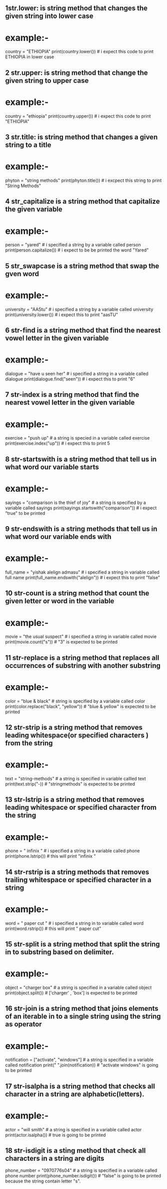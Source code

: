  ## 1str.lower: is string method that changes the given string into lower case
# example:-
country = "ETHIOPIA"
print(country.lower()) # i expect this code to print ETHIOPIA in lower case

 ## 2 str.upper: is string method that change the given string to upper case
# example:-
country = "ethiopia"
print(country.upper()) # i expect this code to print "ETHIOPIA"

 ## 3 str.title: is string method that changes a given string to a title
# example:-
phyton = "string methods"
print(phyton.title()) # i excpect this string to print "String Methods"


 ## 4 str_capitalize is a string method that capitalize the given variable
# example:- 
person = "yared" # i specified a string by a variable called person
print(person.capitalize()) # i expect to be be printed the word "Yared"

 ## 5 str_swapcase is a string method that swap the gven word 
# example:-
university = "AAStu" # i specified a string by a variable called university
print(university.lower()) # i expect this to print "aasTU"

 ## 6 str-find is a string method that find the nearest vowel letter in the given variable
# example:-
dialogue = "have u seen her" # i specified a string in a variable called dialogue
print(dialogue.find("seen")) # i expect this to print "6"

## 7 str-index is a string method that find the nearest vowel letter in the given variable 
# example:-
exercise = "push up" # a string is specied in a variable called exercise
print(exercise.index("up")) # i expect this to print 5

## 8 str-startswith is a string method that tell us in what word our variable starts
# example:-
sayings = "comparison is the thief of joy" # a string is specified by a variable called sayings
print(sayings.startswith("comparison")) # i expect "true" to be printed

## 9 str-endswith is a string methods that tell us in what word our variable ends with
# example:-
full_name = "yishak alelign admasu" # i specified a string in variable called full name
print(full_name.endswith("alelign")) # i expect this to print "false"
 
## 10 str-count is a string method that count the given letter or word in the variable
# example:-
movie = "the usual suspect" # i specified a string in variable called movie
print(movie.count("s")) # "3" is expected to be printed

## 11 str-replace is a string method that replaces all occurrences of substring with another substring
# example:-
color = "blue & black" # string is specified by a variable called color
print(color.replace("black", "yellow")) # "blue & yellow" is expected to be printed

## 12 str-strip is a string method that removes leading whitespace(or specified characters ) from the string
# example:-
text = "string-methods" # a string is specified in variable callled text
print(text.strip("-)) # "stringmethods" is expected to be printed

## 13 str-lstrip is a string method that removes leading whitespace or specified character from the string
# example:-
phone = " infinix " # i specified a string in a variable called phone 
print(phone.lstrip()) # this will print "infinix "

## 14 str-rstrip is a string methods that removes trailing whitespace or specified character in a string
# example:-
word = " paper cut " # i specified a string in to variable called word
print(word.rstrip()) # this will print " paper cut"

## 15 str-split is a string method that split the string in to  substring based on delimiter.
# example:-
object = "charger box" # a string is specified in a variable called object
print(object.split()) # ['charger' , 'box'] is expected to be printed

## 16 str-join is a string method that joins elements of an iterable in to a single string using the string as operator
# example:-
notification = ["activate", "windows"] # a string is specified in a variable called notification
print(" ".join(notification)) # "activate windows" is going to be printed

## 17 str-isalpha is a string method that checks all character in a string are alphabetic(letters).
# example:-
actor = "will smith" # a string is specified in a variable called actor
print(actor.isalpha()) # true is going to be printed

## 18 str-isdigit is a sting method that check all characters in a string are digits
phone_number = "0970776s04" # a string is specified in a variable called phone number
print(phone_number.isdigit()) # "false" is going to be printed because the string contain letter "s".

